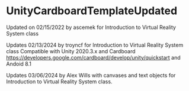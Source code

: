 # UnityCardboardTemplateUpdated
Updated on 02/15/2022 by ascemek for Introduction to Virtual Reality System class


Updates 02/13/2024 by troyncf for Introduction to Virtual Reality System class
Compatible with Unity 2020.3.x and Cardboard https://developers.google.com/cardboard/develop/unity/quickstart and Andoid 8.1

Updates 03/06/2024 by Alex Wills with canvases and text objects for Introduction to Virtual Reality System class.